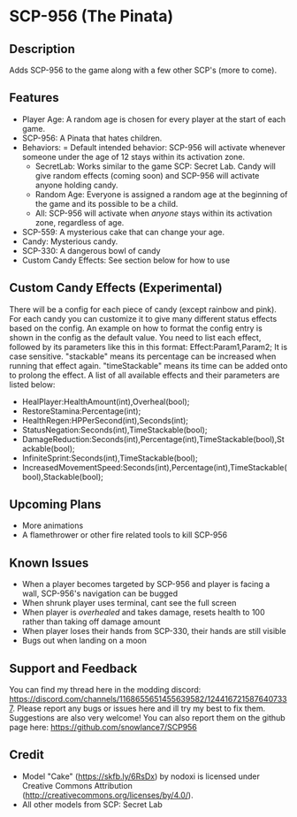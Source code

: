 # SCP-956 (The Pinata)

## Description

Adds SCP-956 to the game along with a few other SCP's (more to come).

## Features

- Player Age: A random age is chosen for every player at the start of each game.
- SCP-956: A Pinata that hates children.
- Behaviors:
	= Default intended behavior: SCP-956 will activate whenever someone under the age of 12 stays within its activation zone.
	- SecretLab: Works similar to the game SCP: Secret Lab. Candy will give random effects (coming soon) and SCP-956 will activate anyone holding candy.
	- Random Age: Everyone is assigned a random age at the beginning of the game and its possible to be a child.
	- All: SCP-956 will activate when *anyone* stays within its activation zone, regardless of age.
- SCP-559: A mysterious cake that can change your age.
- Candy: Mysterious candy.
- SCP-330: A dangerous bowl of candy
- Custom Candy Effects: See section below for how to use

## Custom Candy Effects (Experimental)

There will be a config for each piece of candy (except rainbow and pink). For each candy you can customize it to give many different status effects based on the config.
An example on how to format the config entry is shown in the config as the default value. You need to list each effect, followed by its parameters like this in this format: Effect:Param1,Param2;
It is case sensitive. "stackable" means its percentage can be increased when running that effect again. "timeStackable" means its time can be added onto to prolong the effect.
A list of all available effects and their parameters are listed below:

- HealPlayer:HealthAmount(int),Overheal(bool);
- RestoreStamina:Percentage(int);
- HealthRegen:HPPerSecond(int),Seconds(int);
- StatusNegation:Seconds(int),TimeStackable(bool);
- DamageReduction:Seconds(int),Percentage(int),TimeStackable(bool),Stackable(bool);
- InfiniteSprint:Seconds(int),TimeStackable(bool);
- IncreasedMovementSpeed:Seconds(int),Percentage(int),TimeStackable(bool),Stackable(bool);

## Upcoming Plans

- More animations
- A flamethrower or other fire related tools to kill SCP-956

## Known Issues

- When a player becomes targeted by SCP-956 and player is facing a wall, SCP-956's navigation can be bugged
- When shrunk player uses terminal, cant see the full screen
- When player is *overhealed* and takes damage, resets health to 100 rather than taking off damage amount
- When player loses their hands from SCP-330, their hands are still visible
- Bugs out when landing on a moon

## Support and Feedback

You can find my thread here in the modding discord: https://discord.com/channels/1168655651455639582/1244167215876407337. Please report any bugs or issues here and ill try my best to fix them. Suggestions are also very welcome! You can also report them on the github page here: https://github.com/snowlance7/SCP956

## Credit

- Model "Cake" (https://skfb.ly/6RsDx) by nodoxi is licensed under Creative Commons Attribution (http://creativecommons.org/licenses/by/4.0/).
- All other models from SCP: Secret Lab